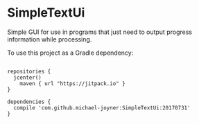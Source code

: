# SimpleTextUi
Simple GUI for use in programs that just need to output progress information while processing.

To use this project as a Gradle dependency:
```

repositories {
  jcenter()
	maven { url "https://jitpack.io" }
}

dependencies {
  compile 'com.github.michael-joyner:SimpleTextUi:20170731'
}
```

